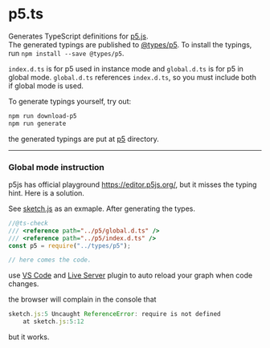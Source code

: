 # p5.ts

Generates TypeScript definitions for [p5.js](http://p5js.org).  
The generated typings are published to [@types/p5](https://www.npmjs.com/package/@types/p5).
To install the typings, run `npm install --save @types/p5`.

`index.d.ts` is for p5 used in instance mode and `global.d.ts` is for p5 in global mode. 
`global.d.ts` references `index.d.ts`, so you must include both if global mode is used.

To generate typings yourself, try out:

```sh
npm run download-p5
npm run generate
```

the generated typings are put at [p5](./types/p5) directory.

---

### Global mode instruction

p5js has official playground https://editor.p5js.org/, but it misses the typing hint. Here is a solution.

See [sketch.js](./examples/sketch.js) as an exmaple. After generating the types.

```ts
//@ts-check
/// <reference path="../p5/global.d.ts" />
/// <reference path="../p5/index.d.ts" />
const p5 = require("../types/p5");

// here comes the code.
```

use [VS Code](https://code.visualstudio.com/) and  [Live Server](https://marketplace.visualstudio.com/items?itemName=ritwickdey.LiveServer) plugin to auto reload your graph when code changes.

the browser will complain in the console that

```js
sketch.js:5 Uncaught ReferenceError: require is not defined
    at sketch.js:5:12
```

but it works.
